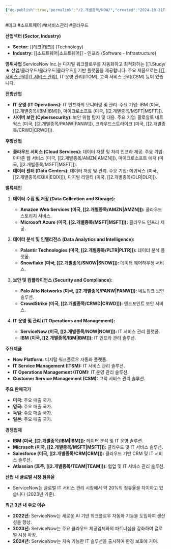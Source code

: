 ```yaml
---
{"dg-publish":true,"permalink":"/2.개별종목/NOW/","created":"2024-10-31T18:20:20.443+09:00","updated":"2025-07-29T21:37:04.983+09:00"}
---
```


#테크 #소프트웨어 #it서비스관리 #클라우드 


**산업섹터 (Sector, Industry)**

- **Sector:** [[테크\|테크]] (Technology)
- **Industry:** [[소프트웨어\|소프트웨어]] - 인프라 (Software - Infrastructure)

**영위사업** ServiceNow Inc.는 디지털 워크플로우를 자동화하고 최적화하는 [[1.Study/★ 산업/클라우드/클라우드\|클라우드]] 기반 플랫폼을 제공합니다. 주요 제품으로는 [[IT 서비스 관리\|IT 서비스 관리]](ITSM), IT 운영 관리(ITOM), 고객 서비스 관리(CSM) 등이 있습니다.

**전방산업**

- **IT 운영 (IT Operations):** IT 인프라의 모니터링 및 관리. 주요 기업: IBM (미국, [[2.개별종목/IBM\|IBM]]), 마이크로소프트 (미국, [[2.개별종목/MSFT\|MSFT]]).
- **사이버 보안 (Cybersecurity):** 보안 위협 탐지 및 대응. 주요 기업: 팔로알토 네트웍스 (미국, [[2.개별종목/PANW\|PANW]]), 크라우드스트라이크 (미국, [[2.개별종목/CRWD\|CRWD]]).

**후방산업**

- **클라우드 서비스 (Cloud Services):** 데이터 저장 및 처리 인프라 제공. 주요 기업: 아마존 웹 서비스 (미국, [[2.개별종목/AMZN\|AMZN]]), 마이크로소프트 애저 (미국, [[2.개별종목/MSFT\|MSFT]]).
- **데이터 센터 (Data Centers):** 데이터 저장 및 관리. 주요 기업: 에퀴닉스 (미국, [[2.개별종목/EQIX\|EQIX]]), 디지털 리얼티 (미국, [[2.개별종목/DLR\|DLR]]).

**밸류체인**

1. **데이터 수집 및 저장 (Data Collection and Storage):**
    
    - **Amazon Web Services (미국, [[2.개별종목/AMZN\|AMZN]]):** 클라우드 스토리지 서비스.
    - **Microsoft Azure (미국, [[2.개별종목/MSFT\|MSFT]]):** 클라우드 인프라 제공.
2. **데이터 분석 및 인텔리전스 (Data Analytics and Intelligence):**
    
    - **Palantir Technologies (미국, [[2.개별종목/PLTR\|PLTR]]):** 데이터 분석 플랫폼.
    - **Snowflake (미국, [[2.개별종목/SNOW\|SNOW]]):** 데이터 웨어하우징 서비스.
3. **보안 및 컴플라이언스 (Security and Compliance):**
    
    - **Palo Alto Networks (미국, [[2.개별종목/PANW\|PANW]]):** 네트워크 보안 솔루션.
    - **CrowdStrike (미국, [[2.개별종목/CRWD\|CRWD]]):** 엔드포인트 보안 서비스.
4. **IT 운영 및 관리 (IT Operations and Management):**
    
    - **ServiceNow (미국, [[2.개별종목/NOW\|NOW]]):** IT 서비스 관리 플랫폼.
    - **IBM (미국, [[2.개별종목/IBM\|IBM]]):** IT 인프라 관리 솔루션.

**주요제품**

- **Now Platform:** 디지털 워크플로우 자동화 플랫폼.
- **IT Service Management (ITSM):** IT 서비스 관리 솔루션.
- **IT Operations Management (ITOM):** IT 운영 관리 솔루션.
- **Customer Service Management (CSM):** 고객 서비스 관리 솔루션.

**주요 판매국가**

- **미국:** 주요 매출 국가.
- **영국:** 주요 매출 국가.
- **독일:** 주요 매출 국가.
- **일본:** 주요 매출 국가.

**경쟁업체**

- **IBM (미국, [[2.개별종목/IBM\|IBM]]):** 데이터 분석 및 IT 운영 솔루션.
- **Microsoft (미국, [[2.개별종목/MSFT\|MSFT]]):** 클라우드 및 IT 서비스 솔루션.
- **Salesforce (미국, [[2.개별종목/CRM\|CRM]]):** 클라우드 기반 CRM 및 IT 서비스 솔루션.
- **Atlassian (호주, [[2.개별종목/TEAM\|TEAM]]):** 협업 및 IT 서비스 관리 솔루션.

**산업 내 글로벌 시장 점유율**

- ServiceNow는 글로벌 IT 서비스 관리 시장에서 약 20%의 점유율을 차지하고 있습니다 (2023년 기준).

**최근 3년 내 주요 이슈**

- **2022년:** ServiceNow는 새로운 AI 기반 워크플로우 자동화 기능을 도입하여 생산성을 향상.
- **2023년:** ServiceNow는 주요 클라우드 제공업체와의 파트너십을 강화하여 글로벌 시장 확장.
- **2024년:** ServiceNow는 지속 가능한 IT 솔루션을 출시하여 환경 보호에 기여.